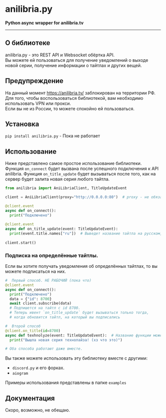 # anilibria.py
**Python async wrapper for anilibria.tv**

<hr>

## О библиотеке
anilibria.py - это REST API и Websocket обёртка API. <br>
Вы можете ей пользоваться для получение уведомлений о выходе новой серии, получение информации о тайтлах и других вещей.

## Предупреждение
На данный момент https://anilibria.tv/ заблокирован на территории РФ. <br>
Для того, чтобы воспользоваться библиотекой, вам необходимо использовать VPN или прокси. <br>
Если вы не из России, то можете спокойно ей пользоваться.

## Установка

`pip install anilibria.py` - Пока не работает

## Использование

Ниже представлено самое простое использование библиотеки. <br>
Функция `on_connect` будет вызвана после успешного подключения к API anilibria.
Функция `on_title_update` будет вызываться после того, как на сервер будет залита новая серия любого тайтла. <br>

```py
from anilibria import AniLibriaClient, TitleUpdateEvent

client = AniLibriaClient(proxy="http://0.0.0.0:80")  # proxy - не обязательный аргумент

@client.event
async def on_connect():
  print("Подключено")
  
@client.event
async def on_title_update(event: TitleUpdateEvent):
  print(event.title.names["ru"])  # Выведет название тайтла на русском, который обновили.
  
client.start()
```

### Подписка на определённые тайтлы.

Если вы хотите получать уведомления об определённых тайтлах, то вы можете подписаться на них. <br>

```py
#  Первый способ. НЕ РАБОЧИЙ (пока что)
@client.event
async def on_connect():
  print("Подключено")
  data = {"id": 8700}
  await client.subscribe(data)
  # Подпишется на тайтл с id 8700.
  # Теперь ивент `on_title_update` будет вызываться только тогда, 
  # когда обновится тайтл, на который вы подписались

#  Второй способ
@client.on_title(id=8700)
async def texhnolyze(event: TitleUpdateEvent):  # Название функции может быть любое
  print("Вышла новая серия технолайза! (хз что это)")

# Оба способа работают даже вместе.

```
Вы также можете использовать эту библиотеку вместе с другими:
- `discord.py` и его форках.
- `aiogram`

Примеры использования представлены в папке `examples`

## Документация
Скоро, возможно, не обещаю.
